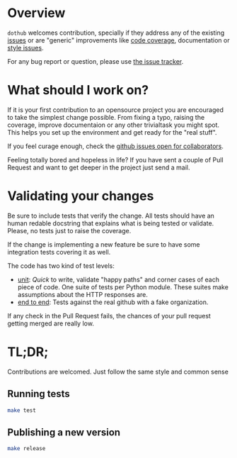 # Overview

`dothub` welcomes contribution, specially if they address any of the existing [issues](https://github.com/mariocj89/dothub/issues) or are "generic" improvements like [code coverage](https://coveralls.io/github/mariocj89/dothub), documentation or [style issues](https://landscape.io/github/mariocj89/dothub/master).

For any bug report or question, please use [the issue tracker](https://github.com/mariocj89/dothub/issues).

# What should I work on?

If it is your first contribution to an opensource project you are encouraged to take the simplest change possible. From fixing a typo, raising the coverage, improve documentaion or any other trivialtask you might spot. This helps you set up the environment and get ready for the "real stuff".

If you feel curage enough, check the [github issues open for collaborators](https://github.com/mariocj89/dothub/issues?q=is%3Aopen+is%3Aissue+label%3A%22help+wanted%22).

Feeling totally bored and hopeless in life? If you have sent a couple of Pull Request and want to get deeper in the project just send a mail.

# Validating your changes

Be sure to include tests that verify the change. All tests should have an human redable docstring that explains what is being tested or validate. Please, no tests just to raise the coverage.

If the change is implementing a new feature be sure to have some integration tests covering it as well.

The code has two kind of test levels:

- [unit](https://github.com/mariocj89/dothub/tree/master/tests/unit): *Quick* to write, validate "happy paths" and corner cases of each piece of code. One suite of tests per Python module. These suites make assumptions about the HTTP responses are.
- [end to end](https://github.com/mariocj89/dothub/tree/master/tests/end_to_end): Tests against the real github with a fake organization.

If any check in the Pull Request fails, the chances of your pull request getting merged are really low.

# TL;DR;

Contributions are welcomed. Just follow the same style and common sense

## Running tests
```bash
make test
```

## Publishing a new version
```bash
make release
```

